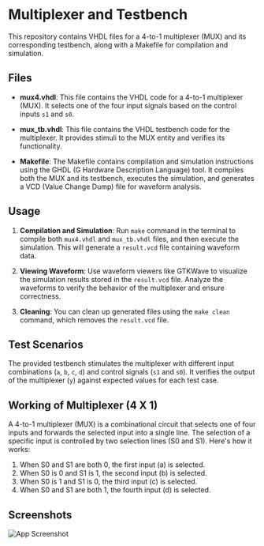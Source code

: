 # Multiplexer and Testbench

This repository contains VHDL files for a 4-to-1 multiplexer (MUX) and its corresponding testbench, along with a Makefile for compilation and simulation.

## Files

- **mux4.vhdl**: This file contains the VHDL code for a 4-to-1 multiplexer (MUX). It selects one of the four input signals based on the control inputs `s1` and `s0`.

- **mux_tb.vhdl**: This file contains the VHDL testbench code for the multiplexer. It provides stimuli to the MUX entity and verifies its functionality.

- **Makefile**: The Makefile contains compilation and simulation instructions using the GHDL (G Hardware Description Language) tool. It compiles both the MUX and its testbench, executes the simulation, and generates a VCD (Value Change Dump) file for waveform analysis.

## Usage

1. **Compilation and Simulation**: Run `make` command in the terminal to compile both `mux4.vhdl` and `mux_tb.vhdl` files, and then execute the simulation. This will generate a `result.vcd` file containing waveform data.

2. **Viewing Waveform**: Use waveform viewers like GTKWave to visualize the simulation results stored in the `result.vcd` file. Analyze the waveforms to verify the behavior of the multiplexer and ensure correctness.

3. **Cleaning**: You can clean up generated files using the `make clean` command, which removes the `result.vcd` file.

## Test Scenarios

The provided testbench stimulates the multiplexer with different input combinations (`a`, `b`, `c`, `d`) and control signals (`s1` and `s0`). It verifies the output of the multiplexer (`y`) against expected values for each test case.

## Working of Multiplexer (4 X 1)

A 4-to-1 multiplexer (MUX) is a combinational circuit that selects one of four inputs and forwards the selected input into a single line. The selection of a specific input is controlled by two selection lines (S0 and S1). Here's how it works:

1. When S0 and S1 are both 0, the first input (a) is selected.
2. When S0 is 0 and S1 is 1, the second input (b) is selected.
3. When S0 is 1 and S1 is 0, the third input (c) is selected.
4. When S0 and S1 are both 1, the fourth input (d) is selected.



## Screenshots

![App Screenshot](https://via.placeholder.com/468x300?text=App+Screenshot+Here)

